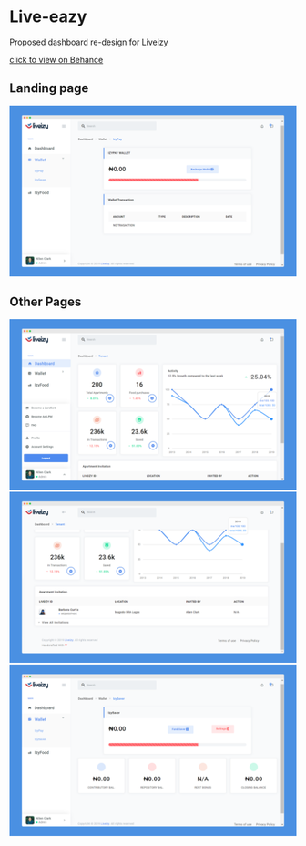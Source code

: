 Live-eazy
=

Proposed dashboard re-design for [Liveizy](https://liveizy.com/)

[click to view on Behance](https://www.behance.net/gallery/90395381/Liveizy-dashboard-redesign)

## Landing page
<img src="images/Liveizy-1.png" />



## Other Pages
<img src="images/Liveizy-2.png" />
<img src="images/Liveizy-3.png" />
<img src="images/Liveizy-4.png" />
